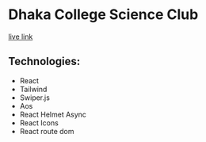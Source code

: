 # Dhaka College Science Club

[live link]('https://dcsc.vercel.app/')

## Technologies:
* React
* Tailwind
* Swiper.js
* Aos
* React Helmet Async
* React Icons
* React route dom

